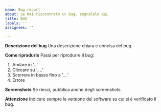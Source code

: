 ```yaml
---
name: Bug report
about: Se hai riscontrato un bug, segnalalo qui
title: BUG
labels: ''
assignees: ''

---
```


**Descrizione del bug**
Una descrizione chiara e concisa del bug.

**Come riprodurlo**
Passi per riprodurre il bug:
1. Andare in '...'
2. Cliccare su '....'
3. Scorrere in basso fino a  '....'
4. Errore

**Screenshots**
Se riesci, pubblica anche degli screenshots.

**Attenzione**
Indicare sempre la versione del software su cui si è verificato il bug.
